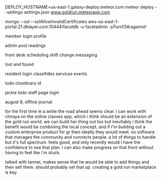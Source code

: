 DEPLOY_HOSTNAME=us-east-1.galaxy-deploy.meteor.com meteor deploy --settings settings.json www.goldrun.meteorapp.com


mongo --ssl --sslAllowInvalidCertificates aws-us-east-1-portal.21.dblayer.com:10444/facetdb -u facetadmin -pTurnf34ragainst!

member login
profile

admin
    pool readings


front desk
    scheduling
    shift change
    messaging

lost and found


resident
    login
    classifides
    services
    events

todo
    cloudinary id




jackie todo
staff page
login   


august 8, offline journal

for the first time in a while the road ahead seems clear.  i can work with chiraya on the online classes app, which i think should be an extension of the gold run world.  we can build her thing out too but inevitably i think the benefit would be combining the local concept.  and if i'm building out a custom enterprise product for gr then ideally they would meet.  so software that manages the community and connects people.  a lot of things to handle but it's full spectrum.  feels good, and only recently would i have the confidence to see that plan.  i can also make progress on that front without having to feel like i'm stuck.  

talked with tanner, makes sense that he would be able to add things and then sell them.  should probably set that up.  creating a gold run marketplace is key.  
